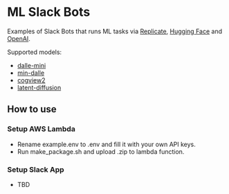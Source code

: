 # ML Slack Bots

Examples of Slack Bots that runs ML tasks via [Replicate](https://replicate.com/docs/api), [Hugging Face](https://huggingface.co/inference-api) and [OpenAI](https://beta.openai.com/).

Supported models:

- [dalle-mini](https://replicate.com/borisdayma/dalle-mini)
- [min-dalle](https://replicate.com/kuprel/min-dalle)
- [cogview2](https://replicate.com/thudm/cogview2)
- [latent-diffusion](https://huggingface.co/spaces/multimodalart/latentdiffusion)

## How to use

### Setup AWS Lambda

- Rename example.env to .env and fill it with your own API keys.
- Run make_package.sh and upload .zip to lambda function.

### Setup Slack App

- TBD

